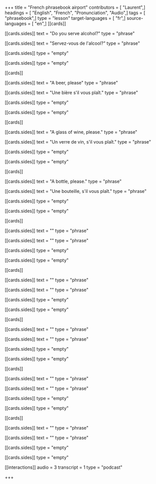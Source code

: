 +++
title = "French phrasebook airport"
contributors = [ "Laurent",]
headings = [ "English", "French", "Pronunciation", "Audio",]
tags = [ "phrasebook",]
type = "lesson"
target-languages = [ "fr",]
source-languages = [ "en",]
[[cards]]

[[cards.sides]]
text = "Do you serve alcohol?"
type = "phrase"

[[cards.sides]]
text = "Servez-vous de l'alcool?"
type = "phrase"

[[cards.sides]]
type = "empty"

[[cards.sides]]
type = "empty"

[[cards]]

[[cards.sides]]
text = "A beer, please"
type = "phrase"

[[cards.sides]]
text = "Une bière s'il vous plaît."
type = "phrase"

[[cards.sides]]
type = "empty"

[[cards.sides]]
type = "empty"

[[cards]]

[[cards.sides]]
text = "A glass of wine, please."
type = "phrase"

[[cards.sides]]
text = "Un verre de vin, s'il vous plaît."
type = "phrase"

[[cards.sides]]
type = "empty"

[[cards.sides]]
type = "empty"

[[cards]]

[[cards.sides]]
text = "A bottle, please."
type = "phrase"

[[cards.sides]]
text = "Une bouteille, s'il vous plaît."
type = "phrase"

[[cards.sides]]
type = "empty"

[[cards.sides]]
type = "empty"

[[cards]]

[[cards.sides]]
text = ""
type = "phrase"

[[cards.sides]]
text = ""
type = "phrase"

[[cards.sides]]
type = "empty"

[[cards.sides]]
type = "empty"

[[cards]]

[[cards.sides]]
text = ""
type = "phrase"

[[cards.sides]]
text = ""
type = "phrase"

[[cards.sides]]
type = "empty"

[[cards.sides]]
type = "empty"

[[cards]]

[[cards.sides]]
text = ""
type = "phrase"

[[cards.sides]]
text = ""
type = "phrase"

[[cards.sides]]
type = "empty"

[[cards.sides]]
type = "empty"

[[cards]]

[[cards.sides]]
text = ""
type = "phrase"

[[cards.sides]]
text = ""
type = "phrase"

[[cards.sides]]
type = "empty"

[[cards.sides]]
type = "empty"

[[cards]]

[[cards.sides]]
text = ""
type = "phrase"

[[cards.sides]]
text = ""
type = "phrase"

[[cards.sides]]
type = "empty"

[[cards.sides]]
type = "empty"

[[interactions]]
audio = 3
transcript = 1
type = "podcast"

+++

